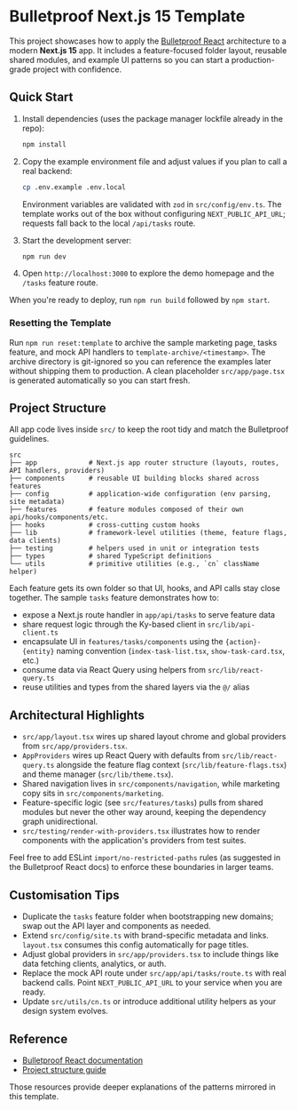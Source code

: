 # Bulletproof Next.js 15 Template

This project showcases how to apply the [Bulletproof React](https://github.com/alan2207/bulletproof-react) architecture to a modern **Next.js 15** app. It includes a feature-focused folder layout, reusable shared modules, and example UI patterns so you can start a production-grade project with confidence.

## Quick Start

1. Install dependencies (uses the package manager lockfile already in the repo):

   ```bash
   npm install
   ```

2. Copy the example environment file and adjust values if you plan to call a real backend:

   ```bash
   cp .env.example .env.local
   ```

   Environment variables are validated with `zod` in `src/config/env.ts`. The template works out of the box without configuring `NEXT_PUBLIC_API_URL`; requests fall back to the local `/api/tasks` route.

3. Start the development server:

   ```bash
   npm run dev
   ```

4. Open `http://localhost:3000` to explore the demo homepage and the `/tasks` feature route.

When you're ready to deploy, run `npm run build` followed by `npm start`.

### Resetting the Template

Run `npm run reset:template` to archive the sample marketing page, tasks feature, and mock API handlers to `template-archive/<timestamp>`. The archive directory is git-ignored so you can reference the examples later without shipping them to production. A clean placeholder `src/app/page.tsx` is generated automatically so you can start fresh.

## Project Structure

All app code lives inside `src/` to keep the root tidy and match the Bulletproof guidelines.

```
src
├── app             # Next.js app router structure (layouts, routes, API handlers, providers)
├── components      # reusable UI building blocks shared across features
├── config          # application-wide configuration (env parsing, site metadata)
├── features        # feature modules composed of their own api/hooks/components/etc.
├── hooks           # cross-cutting custom hooks
├── lib             # framework-level utilities (theme, feature flags, data clients)
├── testing         # helpers used in unit or integration tests
├── types           # shared TypeScript definitions
└── utils           # primitive utilities (e.g., `cn` className helper)
```

Each feature gets its own folder so that UI, hooks, and API calls stay close together. The sample `tasks` feature demonstrates how to:

- expose a Next.js route handler in `app/api/tasks` to serve feature data
- share request logic through the Ky-based client in `src/lib/api-client.ts`
- encapsulate UI in `features/tasks/components` using the `{action}-{entity}` naming convention (`index-task-list.tsx`, `show-task-card.tsx`, etc.)
- consume data via React Query using helpers from `src/lib/react-query.ts`
- reuse utilities and types from the shared layers via the `@/` alias

## Architectural Highlights

- `src/app/layout.tsx` wires up shared layout chrome and global providers from `src/app/providers.tsx`.
- `AppProviders` wires up React Query with defaults from `src/lib/react-query.ts` alongside the feature flag context (`src/lib/feature-flags.tsx`) and theme manager (`src/lib/theme.tsx`).
- Shared navigation lives in `src/components/navigation`, while marketing copy sits in `src/components/marketing`.
- Feature-specific logic (see `src/features/tasks`) pulls from shared modules but never the other way around, keeping the dependency graph unidirectional.
- `src/testing/render-with-providers.tsx` illustrates how to render components with the application's providers from test suites.

Feel free to add ESLint `import/no-restricted-paths` rules (as suggested in the Bulletproof React docs) to enforce these boundaries in larger teams.

## Customisation Tips

- Duplicate the `tasks` feature folder when bootstrapping new domains; swap out the API layer and components as needed.
- Extend `src/config/site.ts` with brand-specific metadata and links. `layout.tsx` consumes this config automatically for page titles.
- Adjust global providers in `src/app/providers.tsx` to include things like data fetching clients, analytics, or auth.
- Replace the mock API route under `src/app/api/tasks/route.ts` with real backend calls. Point `NEXT_PUBLIC_API_URL` to your service when you are ready.
- Update `src/utils/cn.ts` or introduce additional utility helpers as your design system evolves.

## Reference

- [Bulletproof React documentation](https://raw.githubusercontent.com/alan2207/bulletproof-react/refs/heads/master/README.md)
- [Project structure guide](https://raw.githubusercontent.com/alan2207/bulletproof-react/refs/heads/master/docs/project-structure.md)

Those resources provide deeper explanations of the patterns mirrored in this template.
